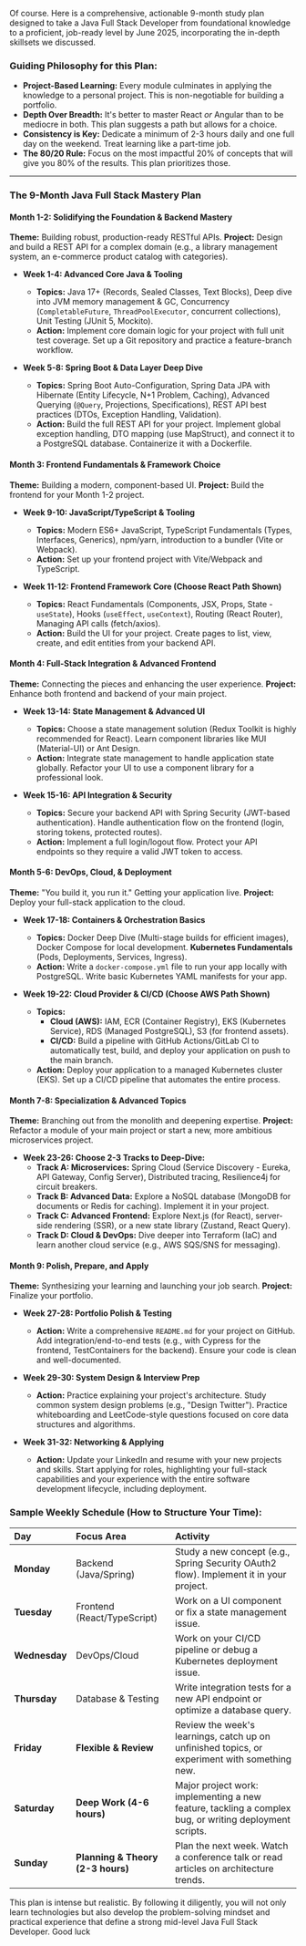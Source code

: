 Of course. Here is a comprehensive, actionable 9-month study plan designed to take a Java Full Stack Developer from foundational knowledge to a proficient, job-ready level by June 2025, incorporating the in-depth skillsets we discussed.

### Guiding Philosophy for this Plan:

*   **Project-Based Learning:** Every module culminates in applying the knowledge to a personal project. This is non-negotiable for building a portfolio.
*   **Depth Over Breadth:** It's better to master React *or* Angular than to be mediocre in both. This plan suggests a path but allows for a choice.
*   **Consistency is Key:** Dedicate a minimum of 2-3 hours daily and one full day on the weekend. Treat learning like a part-time job.
*   **The 80/20 Rule:** Focus on the most impactful 20% of concepts that will give you 80% of the results. This plan prioritizes those.

---

### The 9-Month Java Full Stack Mastery Plan

#### **Month 1-2: Solidifying the Foundation & Backend Mastery**

**Theme:** Building robust, production-ready RESTful APIs.
**Project:** Design and build a REST API for a complex domain (e.g., a library management system, an e-commerce product catalog with categories).

*   **Week 1-4: Advanced Core Java & Tooling**
    *   **Topics:** Java 17+ (Records, Sealed Classes, Text Blocks), Deep dive into JVM memory management & GC, Concurrency (`CompletableFuture`, `ThreadPoolExecutor`, concurrent collections), Unit Testing (JUnit 5, Mockito).
    *   **Action:** Implement core domain logic for your project with full unit test coverage. Set up a Git repository and practice a feature-branch workflow.

*   **Week 5-8: Spring Boot & Data Layer Deep Dive**
    *   **Topics:** Spring Boot Auto-Configuration, Spring Data JPA with Hibernate (Entity Lifecycle, N+1 Problem, Caching), Advanced Querying (`@Query`, Projections, Specifications), REST API best practices (DTOs, Exception Handling, Validation).
    *   **Action:** Build the full REST API for your project. Implement global exception handling, DTO mapping (use MapStruct), and connect it to a PostgreSQL database. Containerize it with a Dockerfile.

#### **Month 3: Frontend Fundamentals & Framework Choice**

**Theme:** Building a modern, component-based UI.
**Project:** Build the frontend for your Month 1-2 project.

*   **Week 9-10: JavaScript/TypeScript & Tooling**
    *   **Topics:** Modern ES6+ JavaScript, TypeScript Fundamentals (Types, Interfaces, Generics), npm/yarn, introduction to a bundler (Vite or Webpack).
    *   **Action:** Set up your frontend project with Vite/Webpack and TypeScript.

*   **Week 11-12: Frontend Framework Core (Choose React Path Shown)**
    *   **Topics:** React Fundamentals (Components, JSX, Props, State - `useState`), Hooks (`useEffect`, `useContext`), Routing (React Router), Managing API calls (fetch/axios).
    *   **Action:** Build the UI for your project. Create pages to list, view, create, and edit entities from your backend API.

#### **Month 4: Full-Stack Integration & Advanced Frontend**

**Theme:** Connecting the pieces and enhancing the user experience.
**Project:** Enhance both frontend and backend of your main project.

*   **Week 13-14: State Management & Advanced UI**
    *   **Topics:** Choose a state management solution (Redux Toolkit is highly recommended for React). Learn component libraries like MUI (Material-UI) or Ant Design.
    *   **Action:** Integrate state management to handle application state globally. Refactor your UI to use a component library for a professional look.

*   **Week 15-16: API Integration & Security**
    *   **Topics:** Secure your backend API with Spring Security (JWT-based authentication). Handle authentication flow on the frontend (login, storing tokens, protected routes).
    *   **Action:** Implement a full login/logout flow. Protect your API endpoints so they require a valid JWT token to access.

#### **Month 5-6: DevOps, Cloud, & Deployment**

**Theme:** "You build it, you run it." Getting your application live.
**Project:** Deploy your full-stack application to the cloud.

*   **Week 17-18: Containers & Orchestration Basics**
    *   **Topics:** Docker Deep Dive (Multi-stage builds for efficient images), Docker Compose for local development. **Kubernetes Fundamentals** (Pods, Deployments, Services, Ingress).
    *   **Action:** Write a `docker-compose.yml` file to run your app locally with PostgreSQL. Write basic Kubernetes YAML manifests for your app.

*   **Week 19-22: Cloud Provider & CI/CD (Choose AWS Path Shown)**
    *   **Topics:**
        *   **Cloud (AWS):** IAM, ECR (Container Registry), EKS (Kubernetes Service), RDS (Managed PostgreSQL), S3 (for frontend assets).
        *   **CI/CD:** Build a pipeline with GitHub Actions/GitLab CI to automatically test, build, and deploy your application on push to the main branch.
    *   **Action:** Deploy your application to a managed Kubernetes cluster (EKS). Set up a CI/CD pipeline that automates the entire process.

#### **Month 7-8: Specialization & Advanced Topics**

**Theme:** Branching out from the monolith and deepening expertise.
**Project:** Refactor a module of your main project or start a new, more ambitious microservices project.

*   **Week 23-26: Choose 2-3 Tracks to Deep-Dive:**
    *   **Track A: Microservices:** Spring Cloud (Service Discovery - Eureka, API Gateway, Config Server), Distributed tracing, Resilience4j for circuit breakers.
    *   **Track B: Advanced Data:** Explore a NoSQL database (MongoDB for documents or Redis for caching). Implement it in your project.
    *   **Track C: Advanced Frontend:** Explore Next.js (for React), server-side rendering (SSR), or a new state library (Zustand, React Query).
    *   **Track D: Cloud & DevOps:** Dive deeper into Terraform (IaC) and learn another cloud service (e.g., AWS SQS/SNS for messaging).

#### **Month 9: Polish, Prepare, and Apply**

**Theme:** Synthesizing your learning and launching your job search.
**Project:** Finalize your portfolio.

*   **Week 27-28: Portfolio Polish & Testing**
    *   **Action:** Write a comprehensive `README.md` for your project on GitHub. Add integration/end-to-end tests (e.g., with Cypress for the frontend, TestContainers for the backend). Ensure your code is clean and well-documented.

*   **Week 29-30: System Design & Interview Prep**
    *   **Action:** Practice explaining your project's architecture. Study common system design problems (e.g., "Design Twitter"). Practice whiteboarding and LeetCode-style questions focused on core data structures and algorithms.

*   **Week 31-32: Networking & Applying**
    *   **Action:** Update your LinkedIn and resume with your new projects and skills. Start applying for roles, highlighting your full-stack capabilities and your experience with the entire software development lifecycle, including deployment.

### Sample Weekly Schedule (How to Structure Your Time):

| Day       | Focus Area                               | Activity                                                                                   |
| :-------- | :--------------------------------------- | :----------------------------------------------------------------------------------------- |
| **Monday**    | Backend (Java/Spring)                    | Study a new concept (e.g., Spring Security OAuth2 flow). Implement it in your project.     |
| **Tuesday**   | Frontend (React/TypeScript)              | Work on a UI component or fix a state management issue.                                    |
| **Wednesday** | DevOps/Cloud                             | Work on your CI/CD pipeline or debug a Kubernetes deployment issue.                        |
| **Thursday**  | Database & Testing                       | Write integration tests for a new API endpoint or optimize a database query.               |
| **Friday**    | **Flexible & Review**                    | Review the week's learnings, catch up on unfinished topics, or experiment with something new. |
| **Saturday**  | **Deep Work (4-6 hours)**                | Major project work: implementing a new feature, tackling a complex bug, or writing deployment scripts. |
| **Sunday**    | **Planning & Theory (2-3 hours)**        | Plan the next week. Watch a conference talk or read articles on architecture trends.       |

This plan is intense but realistic. By following it diligently, you will not only learn technologies but also develop the problem-solving mindset and practical experience that define a strong mid-level Java Full Stack Developer. Good luck
